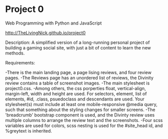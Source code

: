 # Project 0

Web Programming with Python and JavaScript

http://TheLivingNick.github.io/project0

Description:
A simplified version of a long-running personal project of building a gaming social site, with just a bit of content to learn the new methods.

Requirements:

-There is the main landing page, a page lising reviews, and four review pages.
-The Reviews page has an unordered list of reviews, the Divinity review contains a table of screenshot images.
-The main stylesheet is project0.css.
-Among others, the css porperties float, vertical-align, margin-left, width and height are used. For selectors, element, list of elements, #id, .class, psuedoclass and descendants are used.
Your stylesheet(s) must include at least one mobile-responsive @media query, such that something about the styling changes for smaller screens.
-The 'breadcrumb' bootstrap component is used, and the Divinty review uses multiple columns to arrange the review text and the screenshots.
-Four scss variables are used for colors, scss nesting is used for the #site_head id, and %greytext is inherited.
